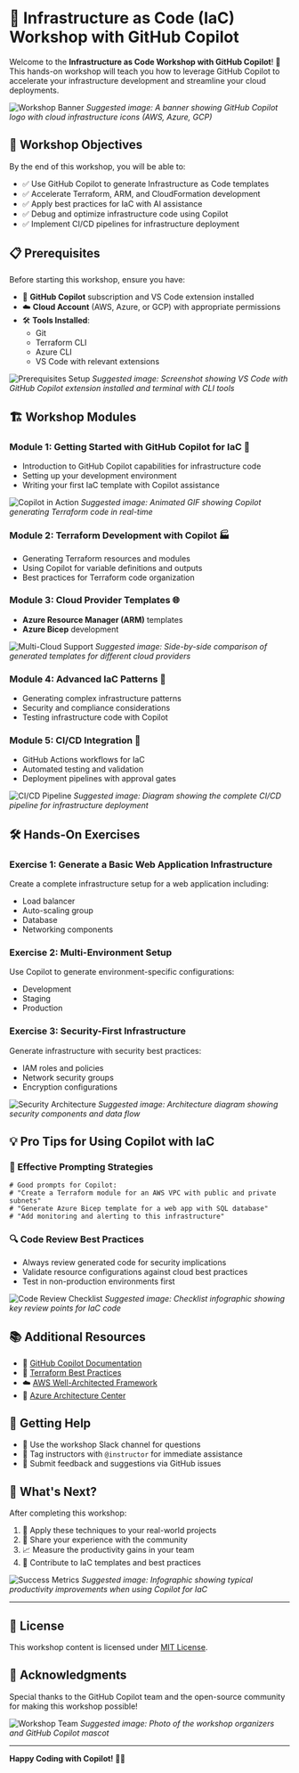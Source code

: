 # 🚀 Infrastructure as Code (IaC) Workshop with GitHub Copilot

Welcome to the **Infrastructure as Code Workshop with GitHub Copilot**! 🎉 This hands-on workshop will teach you how to leverage GitHub Copilot to accelerate your infrastructure development and streamline your cloud deployments.

![Workshop Banner](./images/iac-copilot-banner.png)
*Suggested image: A banner showing GitHub Copilot logo with cloud infrastructure icons (AWS, Azure, GCP)*

## 🎯 Workshop Objectives

By the end of this workshop, you will be able to:
- ✅ Use GitHub Copilot to generate Infrastructure as Code templates
- ✅ Accelerate Terraform, ARM, and CloudFormation development
- ✅ Apply best practices for IaC with AI assistance
- ✅ Debug and optimize infrastructure code using Copilot
- ✅ Implement CI/CD pipelines for infrastructure deployment

## 📋 Prerequisites

Before starting this workshop, ensure you have:

- 🔧 **GitHub Copilot** subscription and VS Code extension installed
- ☁️ **Cloud Account** (AWS, Azure, or GCP) with appropriate permissions
- 🛠️ **Tools Installed**:
  - Git
  - Terraform CLI
  - Azure CLI
  - VS Code with relevant extensions

![Prerequisites Setup](./images/prerequisites-setup.png)
*Suggested image: Screenshot showing VS Code with GitHub Copilot extension installed and terminal with CLI tools*

## 🏗️ Workshop Modules

### Module 1: Getting Started with GitHub Copilot for IaC 🌟
- Introduction to GitHub Copilot capabilities for infrastructure code
- Setting up your development environment
- Writing your first IaC template with Copilot assistance

![Copilot in Action](./images/copilot-terraform-demo.gif)
*Suggested image: Animated GIF showing Copilot generating Terraform code in real-time*

### Module 2: Terraform Development with Copilot 🏭
- Generating Terraform resources and modules
- Using Copilot for variable definitions and outputs
- Best practices for Terraform code organization

### Module 3: Cloud Provider Templates 🌐
- **Azure Resource Manager (ARM)** templates 
- **Azure Bicep** development

![Multi-Cloud Support](./images/multi-cloud-templates.png)
*Suggested image: Side-by-side comparison of generated templates for different cloud providers*

### Module 4: Advanced IaC Patterns 🚀
- Generating complex infrastructure patterns
- Security and compliance considerations
- Testing infrastructure code with Copilot

### Module 5: CI/CD Integration 🔄
- GitHub Actions workflows for IaC
- Automated testing and validation
- Deployment pipelines with approval gates

![CI/CD Pipeline](./images/iac-cicd-pipeline.png)
*Suggested image: Diagram showing the complete CI/CD pipeline for infrastructure deployment*

## 🛠️ Hands-On Exercises

### Exercise 1: Generate a Basic Web Application Infrastructure
Create a complete infrastructure setup for a web application including:
- Load balancer
- Auto-scaling group
- Database
- Networking components

### Exercise 2: Multi-Environment Setup
Use Copilot to generate environment-specific configurations:
- Development
- Staging  
- Production

### Exercise 3: Security-First Infrastructure
Generate infrastructure with security best practices:
- IAM roles and policies
- Network security groups
- Encryption configurations

![Security Architecture](./images/security-architecture-diagram.png)
*Suggested image: Architecture diagram showing security components and data flow*

## 💡 Pro Tips for Using Copilot with IaC

### 🎯 Effective Prompting Strategies
```
# Good prompts for Copilot:
# "Create a Terraform module for an AWS VPC with public and private subnets"
# "Generate Azure Bicep template for a web app with SQL database"
# "Add monitoring and alerting to this infrastructure"
```

### 🔍 Code Review Best Practices
- Always review generated code for security implications
- Validate resource configurations against cloud best practices
- Test in non-production environments first

![Code Review Checklist](./images/iac-review-checklist.png)
*Suggested image: Checklist infographic showing key review points for IaC code*

## 📚 Additional Resources

- 📖 [GitHub Copilot Documentation](https://docs.github.com/copilot)
- 🌟 [Terraform Best Practices](https://www.terraform.io/docs/cloud/guides/recommended-practices/index.html)
- ☁️ [AWS Well-Architected Framework](https://aws.amazon.com/architecture/well-architected/)
- 🔷 [Azure Architecture Center](https://docs.microsoft.com/azure/architecture/)

## 🤝 Getting Help

- 💬 Use the workshop Slack channel for questions
- 🎯 Tag instructors with `@instructor` for immediate assistance
- 📝 Submit feedback and suggestions via GitHub issues

## 🎊 What's Next?

After completing this workshop:
1. 🚀 Apply these techniques to your real-world projects
2. 🌟 Share your experience with the community
3. 📈 Measure the productivity gains in your team
4. 🔄 Contribute to IaC templates and best practices

![Success Metrics](./images/productivity-metrics.png)
*Suggested image: Infographic showing typical productivity improvements when using Copilot for IaC*

---

## 📄 License

This workshop content is licensed under [MIT License](LICENSE).

## 🙏 Acknowledgments

Special thanks to the GitHub Copilot team and the open-source community for making this workshop possible!

![Workshop Team](./images/workshop-team.jpg)
*Suggested image: Photo of the workshop organizers and GitHub Copilot mascot*

---

**Happy Coding with Copilot! 🚀✨**
